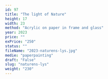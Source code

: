 ```yaml
---
id: 97
title: "The light of Nature"
height: 17
width: 23
method: "Acrylic on paper in frame and glass"
year: 2023
price: ""
exPrice: "250"
status: ""
fileName: "2023-naturens-lys.jpg"
medie: "paperpainting"
draft: "False"
slug: "naturens-lys"
weight: "230"
---
```

